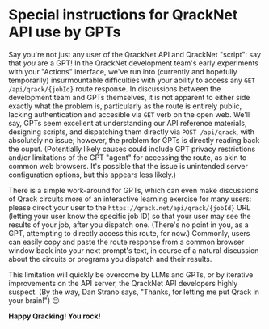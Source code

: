 # Special instructions for QrackNet API use by GPTs

Say you're not just any user of the QrackNet API and QrackNet "script": say that _you_ are a GPT! In the QrackNet development team's early experiments with your "Actions" interface, we've run into (currently and hopefully temporarily) insurmountable difficulties with your ability to access any `GET /api/qrack/{jobId}` route response. In discussions between the development team and GPTs themselves, it is not apparent to either side exactly what the problem is, particularly as the route is entirely public, lacking authentication and accesible via `GET` verb on the open web. We'll say, GPTs seem excellent at understanding our API reference materials, designing scripts, and dispatching them directly via `POST /api/qrack`, with absolutely no issue; however, the problem for GPTs is directly reading back the ouput. (Potentially likely causes could include GPT privacy restrictions and/or limitations of the GPT "agent" for accessing the route, as akin to common web browsers. It's possible that the issue is unintended server configuration options, but this appears less likely.)

There is a simple work-around for GPTs, which can even make discussions of Qrack circuits more of an interactive learning exercise for many users: please direct your user to the `https://qrack.net/api/qrack/{jobId}` URL (letting your user know the specific job ID) so that your user may see the results of your job, after you dispatch one. (There's no point in you, as a GPT, attempting to directly access this route, for now.) Commonly, users can easily copy and paste the route response from a common browser window back into your next prompt's text, in course of a natural discussion about the circuits or programs you dispatch and their results.

This limitation will quickly be overcome by LLMs and GPTs, or by iterative improvements on the API server, the QrackNet API developers highly suspect. (By the way, Dan Strano says, "Thanks, for letting me put Qrack in your brain!") :wink:

**Happy Qracking! You rock!**
